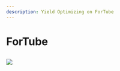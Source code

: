 ```yaml
---
description: Yield Optimizing on ForTube
---
```


# ForTube

## 

![](https://gblobscdn.gitbook.com/assets%2F-MJZ0tXJc-hdgL-YTlPk%2F-MKFu7ta6do1bTRyNzVT%2F-MKFwIm29HLi-TLrZxQE%2Fimage.png?alt=media&token=5fa21703-4740-4eba-acdc-ff5b07b6021d)

